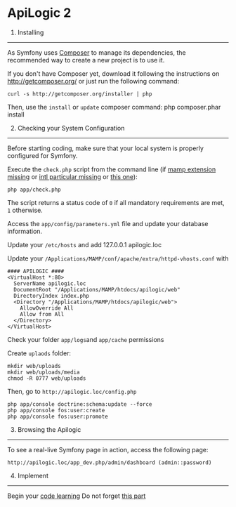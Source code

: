 ApiLogic 2
==========

1) Installing
-------------

As Symfony uses [Composer][1] to manage its dependencies, the recommended way
to create a new project is to use it.

If you don't have Composer yet, download it following the instructions on
http://getcomposer.org/ or just run the following command:

    curl -s http://getcomposer.org/installer | php

Then, use the `install` or `update` composer command:
    php composer.phar install

2) Checking your System Configuration
-------------------------------------

Before starting coding, make sure that your local system is properly
configured for Symfony.

Execute the `check.php` script from the command line (if [mamp extension missing][2] or [intl particular missing][3] or [this one][4]):

    php app/check.php

The script returns a status code of `0` if all mandatory requirements are met,
`1` otherwise.

Access the `app/config/parameters.yml` file and update your database information.

Update your `/etc/hosts` and add
    127.0.0.1 apilogic.loc

Update your `/Applications/MAMP/conf/apache/extra/httpd-vhosts.conf` with

    #### APILOGIC ####
    <VirtualHost *:80>
      ServerName apilogic.loc
      DocumentRoot "/Applications/MAMP/htdocs/apilogic/web"
      DirectoryIndex index.php
      <Directory "/Applications/MAMP/htdocs/apilogic/web">
        AllowOverride All
        Allow from All
      </Directory>
    </VirtualHost>

Check your folder `app/logs`and `app/cache` permissions

Create `uplaods` folder:

    mkdir web/uploads
    mkdir web/uploads/media
    chmod -R 0777 web/uploads

Then, go to `http://apilogic.loc/config.php`

    php app/console doctrine:schema:update --force
    php app/console fos:user:create
    php app/console fos:user:promote

3) Browsing the Apilogic
--------------------------------

To see a real-live Symfony page in action, access the following page:

    http://apilogic.loc/app_dev.php/admin/dashboard (admin::password)

4) Implement
--------------------------------

Begin your [code learning][5] 
Do not forget [this part][6]

[1]:  http://getcomposer.org/
[2]:  http://stackoverflow.com/a/14135950
[3]:  http://thoomtech.com/post/15366294744/mamp-intl-lion
[4]:  http://sunny.chotai.uk.com/?p=2
[5]:  http://symfony.com/doc/master/book/page_creation.html
[6]:  http://sonata-project.org/bundles/admin/2-1/doc/reference/security.html#usage